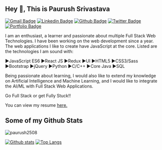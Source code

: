 ## Hey 👋, This is Paurush Srivastava
[![Gmail Badge](https://img.shields.io/badge/-paurush2508@gmail.com-c14438?style=flat&logo=Gmail&logoColor=white&link=mailto:paurush2508@gmail.com)](mailto:paurush2508@gmail.com) 
[![Linkedin Badge](https://img.shields.io/badge/-paurush2508-0072b1?style=flat&logo=Linkedin&logoColor=white&link=https://www.linkedin.com/in/paurush2508/)](https://www.linkedin.com/in/paurush2508/) [![Github Badge](https://img.shields.io/badge/-paurush2508-grey?style=flat&logo=github&logoColor=white&link=https://github.com/paurush2508/)](https://www.github.com/paurush2508/) [![Twitter Badge](https://img.shields.io/badge/-i_m_paurush-00acee?style=flat&logo=twitter&logoColor=white&link=https://twitter.com/i_m_paurush/)](https://www.twitter.com/i_m_paurush/) [![Portfolio Badge](https://img.shields.io/badge/portfolio-web-blue?style=flat&link=https://paurush2508.github.io//)](https://paurush2508.github.io//) <p align='left'>I am an enthusiast, a learner and passionate about multiple Full Stack Web Technologies. I have been working on the web development since a year. The web applications I like to create have JavaScript at the core. Listed are the technologies I am sound with:

►JavaScript ES6
►React JS
►Redux
►UI
►HTML5
►CSS3/Sass
►Bootstrap
►jQuery
►Python
►C/C++
►Core Java
►SQL

Being passionate about learning, I would also like to extend my knowledge on Artificial Intelligence and Machine Learning, and I would like to integrate the AI/ML with Full Stack Web Applications.

Go Full Stack or get Fully Stuck!! </p><p align='left'> You can view my resume <a href='https://drive.google.com/uc?export=download&id=19zHhVvUfeOoSvvyafJmjWEOGTCdI78m1 ' target=_blank><u>here</u>.</a></p>
## Some of my Github Stats
<p align=left> <img src=https://komarev.com/ghpvc/?username=paurush2508 alt=paurush2508 /> </p>

[![Github stats](https://github-readme-stats.vercel.app/api?username=paurush2508&show_icons=true&include_all_commits=true)](https://github.com/paurush2508/github-readme-stats)
[![Top Langs](https://github-readme-stats.vercel.app/api/top-langs/?username=paurush2508&layout=compact)](https://github.com/paurush2508/github-readme-stats)

